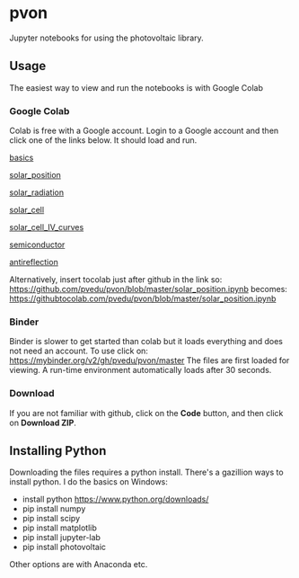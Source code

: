 # pvon
Jupyter notebooks for using the photovoltaic library.
## Usage
The easiest way to view and run the notebooks is with Google Colab

### Google Colab
Colab is free with a Google account. Login to a Google account and then click one of the links below. It should load and run.

[basics](https://githubtocolab.com/pvedu/pvon/blob/master/basics.ipynb)

[solar_position](https://githubtocolab.com/pvedu/pvon/blob/master/solar_position.ipynb)

[solar_radiation](https://githubtocolab.com/pvedu/pvon/blob/master/solar_radiation.ipynb)

[solar_cell](https://githubtocolab.com/pvedu/pvon/blob/master/solar_cell.ipynb)

[solar_cell_IV_curves](https://githubtocolab.com/pvedu/pvon/blob/master/solar_cell_IV_curves.ipynb)

[semiconductor](https://githubtocolab.com/pvedu/pvon/blob/master/semiconductor.ipynb)

[antireflection](https://githubtocolab.com/pvedu/pvon/blob/master/antireflection.ipynb)

Alternatively, insert tocolab just after github in the link so:
 https://github.com/pvedu/pvon/blob/master/solar_position.ipynb becomes: https://githubtocolab.com/pvedu/pvon/blob/master/solar_position.ipynb

### Binder
Binder is slower to get started than colab but it loads everything and does not need an account. To use click on: https://mybinder.org/v2/gh/pvedu/pvon/master The files are first loaded for viewing. A run-time environment automatically loads after 30 seconds.

### Download
If you are not familiar with github, click on the **Code** button, and then click on **Download ZIP**.

## Installing Python
Downloading the files requires a python install. There's a gazillion ways to install python. I do the basics on Windows:

* install python https://www.python.org/downloads/
* pip install numpy
* pip install scipy
* pip install matplotlib
* pip install jupyter-lab
* pip install photovoltaic

Other options are with Anaconda etc.

